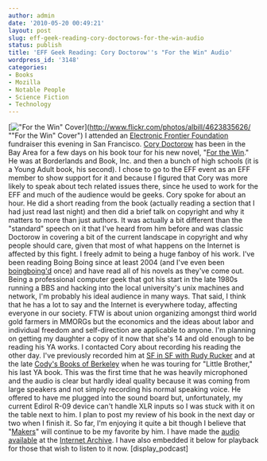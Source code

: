 ```yaml
---
author: admin
date: '2010-05-20 00:49:21'
layout: post
slug: eff-geek-reading-cory-doctorows-for-the-win-audio
status: publish
title: 'EFF Geek Reading: Cory Doctorow''s "For the Win" Audio'
wordpress_id: '3148'
categories:
- Books
- Mozilla
- Notable People
- Science Fiction
- Technology
---
```


[!["For the Win"
Cover](http://farm4.static.flickr.com/3371/4623835626_70f323a631_o.jpg)](http://www.flickr.com/photos/albill/4623835626/ ""For the Win" Cover")
I attended an [Electronic Frontier Foundation](http://www.eff.org/)
fundraiser this evening in San Francisco. [Cory
Doctorow](http://craphound.com/) has been in the Bay Area for a few days
on his book tour for his new novel, "[For the
Win](http://craphound.com/ftw/)." He was at Borderlands and Book, Inc.
and then a bunch of high schools (it is a Young Adult book, his second).
I chose to go to the EFF event as an EFF member to show support for it
and because I figured that Cory was more likely to speak about tech
related issues there, since he used to work for the EFF and much of the
audience would be geeks. Cory spoke for about an hour. He did a short
reading from the book (actually reading a section that I had just read
last night) and then did a brief talk on copyright and why it matters to
more than just authors. It was actually a bit different than the
"standard" speech on it that I've heard from him before and was classic
Doctorow in covering a bit of the current landscape in copyright and why
people should care, given that most of what happens on the Internet is
affected by this fight. I freely admit to being a huge fanboy of his
work. I've been reading Boing Boing since at least 2004 (and I've even
been
[boingboing'd](http://www.boingboing.net/2008/06/24/spooky-wonderful-mus.html)
once) and have read all of his novels as they've come out. Being a
professional computer geek that got his start in the late 1980s running
a BBS and hacking into the local university's unix machines and network,
I'm probably his ideal audience in many ways. That said, I think that he
has a lot to say and the Internet is everywhere today, affecting
everyone in our society. FTW is about union organizing amongst third
world gold farmers in MMORGs but the economics and the ideas about labor
and individual freedom and self-direction are applicable to anyone. I'm
planning on getting my daughter a copy of it now that she's 14 and old
enough to be reading his YA works. I contacted Cory about recording his
reading the other day. I've previously recorded him at [SF in SF with
Rudy
Rucker](http://www.archive.org/details/SFinSF_Cory_Doctorow_and_Rudy_Rucker)
and at the late [Cody's Books of
Berkeley](http://www.archive.org/details/CoryDoctorowlittleBrotherReadingAtCodysBooks)
when he was touring for "Little Brother," his last YA book. This was the
first time that he was heavily microphoned and the audio is clear but
hardly ideal quality because it was coming from large speakers and not
simply recording his normal speaking voice. He offered to have me
plugged into the sound board but, unfortunately, my current Edirol R-09
device can't handle XLR inputs so I was stuck with it on the table next
to him. I plan to post my review of his book in the next day or two when
I finish it. So far, I'm enjoying it quite a bit though I believe that
"[Makers](http://craphound.com/makers/)" will continue to be my favorite
by him. I have made the [audio
available](http://www.archive.org/details/EffGeekReadingCoryDoctorowsforTheWin)
at the [Internet Archive](http://www.archive.org). I have also embedded
it below for playback for those that wish to listen to it now.
[display\_podcast]
